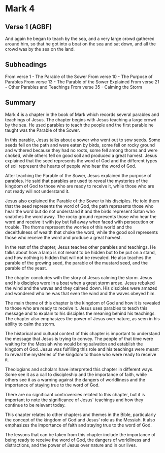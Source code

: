 # Mark 4

## Verse 1 (AGBF)

And again he began to teach by the sea, and a very large crowd gathered around him, so that he got into a boat on the sea and sat down, and all the crowd was by the sea on the land.

## Subheadings

From verse 1 - The Parable of the Sower
From verse 10 - The Purpose of Parables
From verse 13 - The Parable of the Sower Explained
From verse 21 - Other Parables and Teachings
From verse 35 - Calming the Storm

## Summary

Mark 4 is a chapter in the book of Mark which records several parables and teachings of Jesus. The chapter begins with Jesus teaching a large crowd by the sea. He used parables to teach the people and the first parable he taught was the Parable of the Sower.

In this parable, Jesus talks about a sower who went out to sow seeds. Some seeds fell on the path and were eaten by birds, some fell on rocky ground and withered because they had no roots, some fell among thorns and were choked, while others fell on good soil and produced a great harvest. Jesus explained that the seed represents the word of God and the different types of soil represent the hearts of people who hear the word of God.

After teaching the Parable of the Sower, Jesus explained the purpose of parables. He said that parables are used to reveal the mysteries of the kingdom of God to those who are ready to receive it, while those who are not ready will not understand it.

Jesus also explained the Parable of the Sower to his disciples. He told them that the seed represents the word of God, the path represents those who hear the word but do not understand it and the birds represent Satan who snatches the word away. The rocky ground represents those who hear the word and receive it with joy but fall away when faced with persecution or trouble. The thorns represent the worries of this world and the deceitfulness of wealth that choke the word, while the good soil represents those who receive the word and produce a great harvest.

In the rest of the chapter, Jesus teaches other parables and teachings. He talks about how a lamp is not meant to be hidden but to be put on a stand, and how nothing is hidden that will not be revealed. He also teaches the parable of the growing seed, the parable of the mustard seed, and the parable of the yeast.

The chapter concludes with the story of Jesus calming the storm. Jesus and his disciples were in a boat when a great storm arose. Jesus rebuked the wind and the waves and they calmed down. His disciples were amazed and wondered who he was that even the wind and the waves obeyed him.

The main theme of this chapter is the kingdom of God and how it is revealed to those who are ready to receive it. Jesus uses parables to teach this message and to explain to his disciples the meaning behind his teachings. The chapter also emphasizes the power of Jesus over nature, as seen in his ability to calm the storm.

The historical and cultural context of this chapter is important to understand the message that Jesus is trying to convey. The people of that time were waiting for the Messiah who would bring salvation and establish the kingdom of God. Jesus was fulfilling this role and his teachings were meant to reveal the mysteries of the kingdom to those who were ready to receive it.

Theologians and scholars have interpreted this chapter in different ways. Some see it as a call to discipleship and the importance of faith, while others see it as a warning against the dangers of worldliness and the importance of staying true to the word of God.

There are no significant controversies related to this chapter, but it is important to note the significance of Jesus' teachings and how they continue to be relevant today.

This chapter relates to other chapters and themes in the Bible, particularly the concept of the kingdom of God and Jesus' role as the Messiah. It also emphasizes the importance of faith and staying true to the word of God.

The lessons that can be taken from this chapter include the importance of being ready to receive the word of God, the dangers of worldliness and distractions, and the power of Jesus over nature and in our lives.